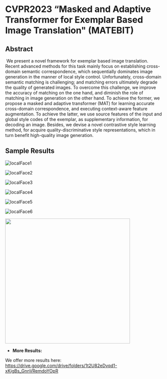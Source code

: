 # CVPR2023 “Masked and Adaptive Transformer for Exemplar Based Image Translation" (MATEBIT) 

## Abstract

​	We present a novel framework for exemplar based image translation. Recent advanced methods for this task mainly focus on establishing cross-domain semantic correspondence, which sequentially dominates image generation in the manner of local style control. Unfortunately, cross-domain semantic matching is challenging; and matching errors ultimately degrade the quality of generated images. To overcome this challenge, we improve the accuracy of matching on the one hand, and diminish the role of matching in image generation on the other hand. To achieve the former, we propose a masked and adaptive transformer (MAT) for learning accurate cross-domain correspondence, and executing context-aware feature augmentation. To achieve the latter, we use source features of the input and global style codes of the exemplar, as supplementary information, for decoding an image. Besides, we devise a novel contrastive style learning method, for acquire quality-discriminative style representations, which in turn benefit high-quality image generation. 


## Sample Results


![localFace1](https://github.com/AiArt-HDU/MATEBIT/blob/main/images/Metfaces.png)

![localFace2](https://github.com/AiArt-HDU/MATEBIT/blob/main/images/celeba.png)

![localFace3](https://github.com/AiArt-HDU/MATEBIT/blob/main/images/aahq.png)

![localFace4](https://github.com/AiArt-HDU/MATEBIT/blob/main/images/dishini.png)

![localFace5](https://github.com/AiArt-HDU/MATEBIT/blob/main/images/uk.png)

![localFace6](https://github.com/AiArt-HDU/MATEBIT/blob/main/images/deep.png)

<img src="https://github.com/AiArt-HDU/MATEBIT/tree/main/images/deep.png" width="400"/>


- **More Results:**

We offer more results here: https://drive.google.com/drive/folders/1t2U82eDvqd1-xKigBs_GnnVRemdoYOpR
